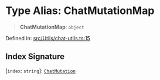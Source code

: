 # Type Alias: ChatMutationMap

> **ChatMutationMap**: `object`

Defined in: [src/Utils/chat-utils.ts:15](https://github.com/Fokusdotid/Baileys/blob/d7495b24bcd136e35724329fba661cfcc0bc8eed/src/Utils/chat-utils.ts#L15)

## Index Signature

\[`index`: `string`\]: [`ChatMutation`](ChatMutation.md)
